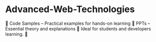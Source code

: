 # Advanced-Web-Technologies
🔹 Code Samples – Practical examples for hands-on learning  🔹 PPTs – Essential theory and explanations  📌 Ideal for students and developers learning. 🚀
